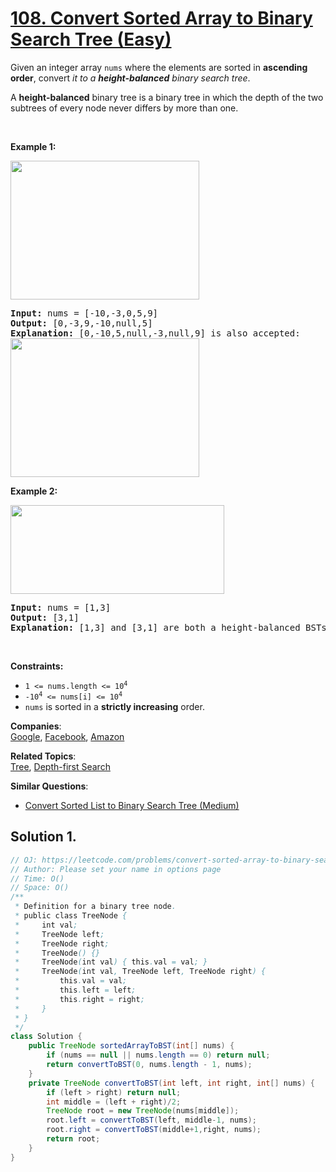 # [108. Convert Sorted Array to Binary Search Tree (Easy)](https://leetcode.com/problems/convert-sorted-array-to-binary-search-tree/)

<p>Given an integer array <code>nums</code> where the elements are sorted in <strong>ascending order</strong>, convert <em>it to a <strong>height-balanced</strong> binary search tree</em>.</p>

<p>A <strong>height-balanced</strong> binary tree is a binary tree in which the depth of the two subtrees of every node never differs by more than one.</p>

<p>&nbsp;</p>
<p><strong>Example 1:</strong></p>
<img alt="" src="https://assets.leetcode.com/uploads/2021/02/18/btree1.jpg" style="width: 302px; height: 222px;">
<pre><strong>Input:</strong> nums = [-10,-3,0,5,9]
<strong>Output:</strong> [0,-3,9,-10,null,5]
<strong>Explanation:</strong> [0,-10,5,null,-3,null,9] is also accepted:
<img alt="" src="https://assets.leetcode.com/uploads/2021/02/18/btree2.jpg" style="width: 302px; height: 222px;">
</pre>

<p><strong>Example 2:</strong></p>
<img alt="" src="https://assets.leetcode.com/uploads/2021/02/18/btree.jpg" style="width: 342px; height: 142px;">
<pre><strong>Input:</strong> nums = [1,3]
<strong>Output:</strong> [3,1]
<strong>Explanation:</strong> [1,3] and [3,1] are both a height-balanced BSTs.
</pre>

<p>&nbsp;</p>
<p><strong>Constraints:</strong></p>

<ul>
	<li><code>1 &lt;= nums.length &lt;= 10<sup>4</sup></code></li>
	<li><code>-10<sup>4</sup> &lt;= nums[i] &lt;= 10<sup>4</sup></code></li>
	<li><code>nums</code> is sorted in a <strong>strictly increasing</strong> order.</li>
</ul>

**Companies**:  
[Google](https://leetcode.com/company/google), [Facebook](https://leetcode.com/company/facebook), [Amazon](https://leetcode.com/company/amazon)

**Related Topics**:  
[Tree](https://leetcode.com/tag/tree/), [Depth-first Search](https://leetcode.com/tag/depth-first-search/)

**Similar Questions**:

- [Convert Sorted List to Binary Search Tree (Medium)](https://leetcode.com/problems/convert-sorted-list-to-binary-search-tree/)

## Solution 1.

```JAVA
// OJ: https://leetcode.com/problems/convert-sorted-array-to-binary-search-tree/
// Author: Please set your name in options page
// Time: O()
// Space: O()
/**
 * Definition for a binary tree node.
 * public class TreeNode {
 *     int val;
 *     TreeNode left;
 *     TreeNode right;
 *     TreeNode() {}
 *     TreeNode(int val) { this.val = val; }
 *     TreeNode(int val, TreeNode left, TreeNode right) {
 *         this.val = val;
 *         this.left = left;
 *         this.right = right;
 *     }
 * }
 */
class Solution {
    public TreeNode sortedArrayToBST(int[] nums) {
        if (nums == null || nums.length == 0) return null;       
        return convertToBST(0, nums.length - 1, nums);
    }
    private TreeNode convertToBST(int left, int right, int[] nums) {
        if (left > right) return null;
        int middle = (left + right)/2;
        TreeNode root = new TreeNode(nums[middle]);
        root.left = convertToBST(left, middle-1, nums);
        root.right = convertToBST(middle+1,right, nums);
        return root;
    }
}

```
